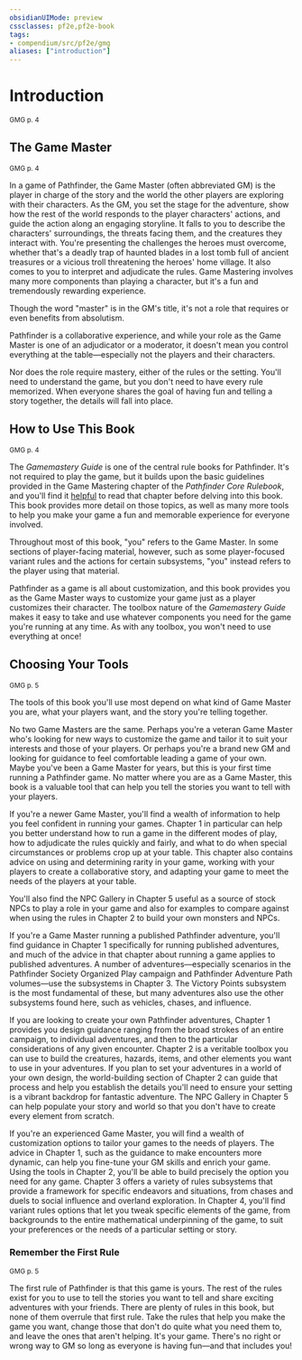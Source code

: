 ```yaml
---
obsidianUIMode: preview
cssclasses: pf2e,pf2e-book
tags:
- compendium/src/pf2e/gmg
aliases: ["introduction"]
---
```

# Introduction
<sup>GMG p. 4</sup>

## The Game Master
<sup>GMG p. 4</sup>

In a game of Pathfinder, the Game Master (often abbreviated GM) is the player in charge of the story and the world the other players are exploring with their characters. As the GM, you set the stage for the adventure, show how the rest of the world responds to the player characters' actions, and guide the action along an engaging storyline. It falls to you to describe the characters' surroundings, the threats facing them, and the creatures they interact with. You're presenting the challenges the heroes must overcome, whether that's a deadly trap of haunted blades in a lost tomb full of ancient treasures or a vicious troll threatening the heroes' home village. It also comes to you to interpret and adjudicate the rules. Game Mastering involves many more components than playing a character, but it's a fun and tremendously rewarding experience.

Though the word "master" is in the GM's title, it's not a role that requires or even benefits from absolutism.

Pathfinder is a collaborative experience, and while your role as the Game Master is one of an adjudicator or a moderator, it doesn't mean you control everything at the table—especially not the players and their characters.

Nor does the role require mastery, either of the rules or the setting. You'll need to understand the game, but you don't need to have every rule memorized. When everyone shares the goal of having fun and telling a story together, the details will fall into place.

## How to Use This Book
<sup>GMG p. 4</sup>

The _Gamemastery Guide_ is one of the central rule books for Pathfinder. It's not required to play the game, but it builds upon the basic guidelines provided in the Game Mastering chapter of the _Pathfinder Core Rulebook_, and you'll find it [helpful](rules/conditions.md#Helpful) to read that chapter before delving into this book. This book provides more detail on those topics, as well as many more tools to help you make your game a fun and memorable experience for everyone involved.

Throughout most of this book, "you" refers to the Game Master. In some sections of player-facing material, however, such as some player-focused variant rules and the actions for certain subsystems, "you" instead refers to the player using that material.

Pathfinder as a game is all about customization, and this book provides you as the Game Master ways to customize your game just as a player customizes their character. The toolbox nature of the _Gamemastery Guide_ makes it easy to take and use whatever components you need for the game you're running at any time. As with any toolbox, you won't need to use everything at once!

## Choosing Your Tools
<sup>GMG p. 5</sup>

The tools of this book you'll use most depend on what kind of Game Master you are, what your players want, and the story you're telling together.

No two Game Masters are the same. Perhaps you're a veteran Game Master who's looking for new ways to customize the game and tailor it to suit your interests and those of your players. Or perhaps you're a brand new GM and looking for guidance to feel comfortable leading a game of your own. Maybe you've been a Game Master for years, but this is your first time running a Pathfinder game. No matter where you are as a Game Master, this book is a valuable tool that can help you tell the stories you want to tell with your players.

If you're a newer Game Master, you'll find a wealth of information to help you feel confident in running your games. Chapter 1 in particular can help you better understand how to run a game in the different modes of play, how to adjudicate the rules quickly and fairly, and what to do when special circumstances or problems crop up at your table. This chapter also contains advice on using and determining rarity in your game, working with your players to create a collaborative story, and adapting your game to meet the needs of the players at your table.

You'll also find the NPC Gallery in Chapter 5 useful as a source of stock NPCs to play a role in your game and also for examples to compare against when using the rules in Chapter 2 to build your own monsters and NPCs.

If you're a Game Master running a published Pathfinder adventure, you'll find guidance in Chapter 1 specifically for running published adventures, and much of the advice in that chapter about running a game applies to published adventures. A number of adventures—especially scenarios in the Pathfinder Society Organized Play campaign and Pathfinder Adventure Path volumes—use the subsystems in Chapter 3. The Victory Points subsystem is the most fundamental of these, but many adventures also use the other subsystems found here, such as vehicles, chases, and influence.

If you are looking to create your own Pathfinder adventures, Chapter 1 provides you design guidance ranging from the broad strokes of an entire campaign, to individual adventures, and then to the particular considerations of any given encounter. Chapter 2 is a veritable toolbox you can use to build the creatures, hazards, items, and other elements you want to use in your adventures. If you plan to set your adventures in a world of your own design, the world-building section of Chapter 2 can guide that process and help you establish the details you'll need to ensure your setting is a vibrant backdrop for fantastic adventure. The NPC Gallery in Chapter 5 can help populate your story and world so that you don't have to create every element from scratch.

If you're an experienced Game Master, you will find a wealth of customization options to tailor your games to the needs of players. The advice in Chapter 1, such as the guidance to make encounters more dynamic, can help you fine-tune your GM skills and enrich your game. Using the tools in Chapter 2, you'll be able to build precisely the option you need for any game. Chapter 3 offers a variety of rules subsystems that provide a framework for specific endeavors and situations, from chases and duels to social influence and overland exploration. In Chapter 4, you'll find variant rules options that let you tweak specific elements of the game, from backgrounds to the entire mathematical underpinning of the game, to suit your preferences or the needs of a particular setting or story.

### Remember the First Rule
<sup>GMG p. 5</sup>

The first rule of Pathfinder is that this game is yours. The rest of the rules exist for you to use to tell the stories you want to tell and share exciting adventures with your friends. There are plenty of rules in this book, but none of them overrule that first rule. Take the rules that help you make the game you want, change those that don't do quite what you need them to, and leave the ones that aren't helping. It's your game. There's no right or wrong way to GM so long as everyone is having fun—and that includes you!